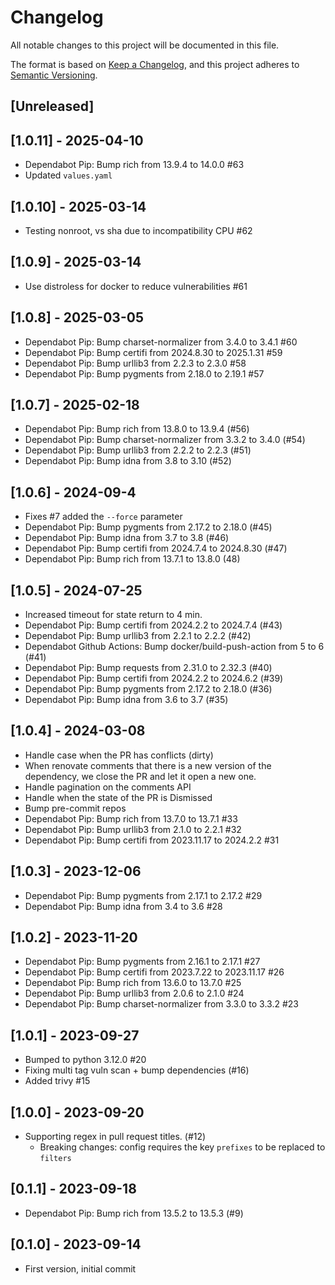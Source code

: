# Changelog

All notable changes to this project will be documented in this file.

The format is based on [Keep a Changelog](https://keepachangelog.com/en/1.1.0/),
and this project adheres to [Semantic Versioning](https://semver.org/spec/v2.0.0.html).

## [Unreleased]

## [1.0.11] - 2025-04-10
-  Dependabot Pip: Bump rich from 13.9.4 to 14.0.0 #63
-  Updated `values.yaml`

## [1.0.10] - 2025-03-14
-  Testing nonroot, vs sha due to incompatibility CPU #62

## [1.0.9] - 2025-03-14
-  Use distroless for docker to reduce vulnerabilities #61

## [1.0.8] - 2025-03-05
-  Dependabot Pip: Bump charset-normalizer from 3.4.0 to 3.4.1 #60
-  Dependabot Pip: Bump certifi from 2024.8.30 to 2025.1.31 #59
-  Dependabot Pip: Bump urllib3 from 2.2.3 to 2.3.0 #58
-  Dependabot Pip: Bump pygments from 2.18.0 to 2.19.1 #57

## [1.0.7] - 2025-02-18
-  Dependabot Pip: Bump rich from 13.8.0 to 13.9.4 (#56)
-  Dependabot Pip: Bump charset-normalizer from 3.3.2 to 3.4.0 (#54)
-  Dependabot Pip: Bump urllib3 from 2.2.2 to 2.2.3 (#51)
-  Dependabot Pip: Bump idna from 3.8 to 3.10 (#52)

## [1.0.6] - 2024-09-4
- Fixes #7 added the `--force` parameter
- Dependabot Pip: Bump pygments from 2.17.2 to 2.18.0 (#45)
- Dependabot Pip: Bump idna from 3.7 to 3.8 (#46)
- Dependabot Pip: Bump certifi from 2024.7.4 to 2024.8.30 (#47)
- Dependabot Pip: Bump rich from 13.7.1 to 13.8.0 (48)

## [1.0.5] - 2024-07-25
- Increased timeout for state return to 4 min.
- Dependabot Pip: Bump certifi from 2024.2.2 to 2024.7.4 (#43)
- Dependabot Pip: Bump urllib3 from 2.2.1 to 2.2.2 (#42)
- Dependabot Github Actions: Bump docker/build-push-action from 5 to 6 (#41)
- Dependabot Pip: Bump requests from 2.31.0 to 2.32.3 (#40)
- Dependabot Pip: Bump certifi from 2024.2.2 to 2024.6.2 (#39)
- Dependabot Pip: Bump pygments from 2.17.2 to 2.18.0 (#36)
- Dependabot Pip: Bump idna from 3.6 to 3.7 (#35)

## [1.0.4] - 2024-03-08
- Handle case when the PR has conflicts (dirty)
- When renovate comments that there is a new version of the dependency, we close the PR and let it open a new one.
- Handle pagination on the comments API
- Handle when the state of the PR is Dismissed
- Bump pre-commit repos
- Dependabot Pip: Bump rich from 13.7.0 to 13.7.1 #33
- Dependabot Pip: Bump urllib3 from 2.1.0 to 2.2.1 #32
- Dependabot Pip: Bump certifi from 2023.11.17 to 2024.2.2 #31

## [1.0.3] - 2023-12-06
- Dependabot Pip: Bump pygments from 2.17.1 to 2.17.2 #29
- Dependabot Pip: Bump idna from 3.4 to 3.6 #28

## [1.0.2] - 2023-11-20
- Dependabot Pip: Bump pygments from 2.16.1 to 2.17.1 #27
- Dependabot Pip: Bump certifi from 2023.7.22 to 2023.11.17 #26
- Dependabot Pip: Bump rich from 13.6.0 to 13.7.0 #25
- Dependabot Pip: Bump urllib3 from 2.0.6 to 2.1.0 #24
- Dependabot Pip: Bump charset-normalizer from 3.3.0 to 3.3.2 #23

## [1.0.1] - 2023-09-27
- Bumped to python 3.12.0 #20
- Fixing multi tag vuln scan + bump dependencies (#16)
- Added trivy #15

## [1.0.0] - 2023-09-20
- Supporting regex in pull request titles. (#12)
  - Breaking changes: config requires the key `prefixes` to be replaced to `filters`

## [0.1.1] - 2023-09-18
- Dependabot Pip: Bump rich from 13.5.2 to 13.5.3 (#9)

## [0.1.0] - 2023-09-14
- First version, initial commit

